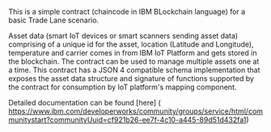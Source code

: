 

This is a simple contract (chaincode in IBM BLockchain language) for a basic Trade Lane scenario. 

Asset data (smart IoT devices or smart scanners sending asset data) comprising of a unique id for the asset, location (Latitude and Longitude), temperature and carrier comes in from IBM IoT Platform and gets stored in the blockchain. The contract can be used to manage multiple assets one at a time. 
This contract has a JSON 4 compatible schema implementation that exposes the asset data structure and signature of functions supported by the contract for consumption by IoT platform's mapping component. 

Detailed documentation can be found [here] (
https://www.ibm.com/developerworks/community/groups/service/html/communitystart?communityUuid=cf921b26-ee7f-4c10-a445-89d51d432fa1)
